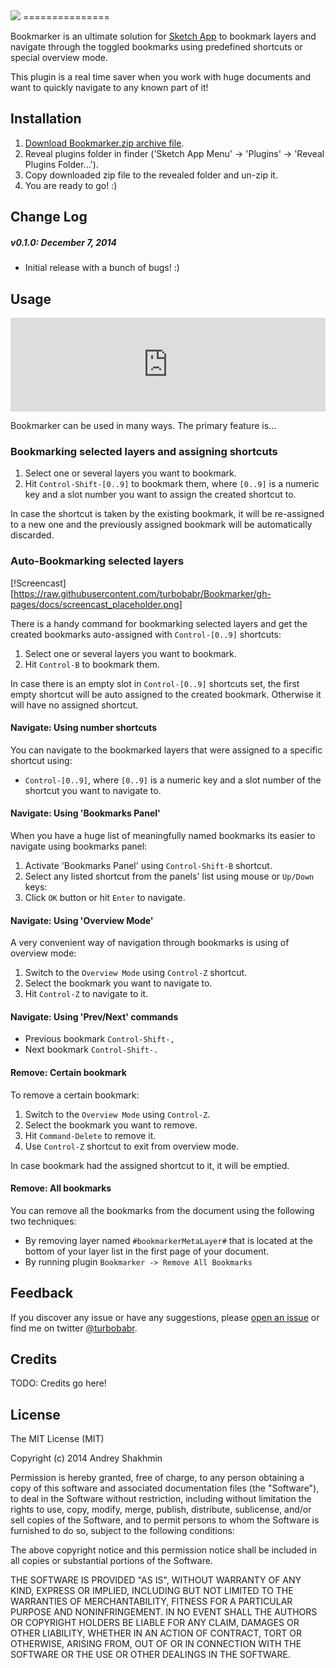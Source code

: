 <img src="https://raw.githubusercontent.com/turbobabr/Bookmarker/gh-pages/docs/bookmarker_github_hero.png">
===============

Bookmarker is an ultimate solution for [Sketch App](http://bohemiancoding.com/sketch/) to bookmark layers and navigate through the toggled bookmarks using predefined shortcuts or special overview mode.

This plugin is a real time saver when you work with huge documents and want to quickly navigate to any known part of it!

## Installation

1. [Download Bookmarker.zip archive file]().
2. Reveal plugins folder in finder ('Sketch App Menu' -> 'Plugins' -> 'Reveal Plugins Folder...').
3. Copy downloaded zip file to the revealed folder and un-zip it.
4. You are ready to go! :)

## Change Log

##### v0.1.0: December 7, 2014

- Initial release with a bunch of bugs! :)

## Usage

<iframe name='quickcast' src='http://quick.as/embed/mqegfqy2' scrolling='no' frameborder='0' width='100%' allowfullscreen></iframe><script src='http://quick.as/embed/script/1.63'></script>

Bookmarker can be used in many ways. The primary feature is...

### Bookmarking selected layers and assigning shortcuts

1. Select one or several layers you want to bookmark.
2. Hit `Control-Shift-[0..9]` to bookmark them, where `[0..9]` is a numeric key and a slot number you want to assign the created shortcut to.

In case the shortcut is taken by the existing bookmark, it will be re-assigned to a new one and the previously assigned bookmark will be automatically discarded.

### Auto-Bookmarking selected layers

[!Screencast][https://raw.githubusercontent.com/turbobabr/Bookmarker/gh-pages/docs/screencast_placeholder.png]

There is a handy command for bookmarking selected layers and get the created bookmarks auto-assigned with `Control-[0..9]` shortcuts:

1. Select one or several layers you want to bookmark.
2. Hit `Control-B` to bookmark them.

In case there is an empty slot in `Control-[0..9]` shortcuts set, the first empty shortcut will be auto assigned to the created bookmark. Otherwise it will have no assigned shortcut.

#### Navigate: Using number shortcuts

You can navigate to the bookmarked layers that were assigned to a specific shortcut using:
- `Control-[0..9]`, where `[0..9]` is a numeric key and a slot number of the shortcut you want to navigate to.

#### Navigate: Using 'Bookmarks Panel'

When you have a huge list of meaningfully named bookmarks its easier to navigate using bookmarks panel:

1. Activate 'Bookmarks Panel' using `Control-Shift-B` shortcut.
2. Select any listed shortcut from the panels' list using mouse or `Up/Down` keys:
3. Click `OK` button or hit `Enter` to navigate.

#### Navigate: Using 'Overview Mode'

A very convenient way of navigation through bookmarks is using of overview mode:

1. Switch to the `Overview Mode` using `Control-Z` shortcut.
2. Select the bookmark you want to navigate to.
3. Hit `Control-Z` to navigate to it.

#### Navigate: Using 'Prev/Next' commands

- Previous bookmark `Control-Shift-,`
- Next bookmark `Control-Shift-.`

#### Remove: Certain bookmark

To remove a certain bookmark:

1. Switch to the `Overview Mode` using `Control-Z`.
2. Select the bookmark you want to remove.
3. Hit `Command-Delete` to remove it.
4. Use `Control-Z` shortcut to exit from overview mode.

In case bookmark had the assigned shortcut to it, it will be emptied.

#### Remove: All bookmarks

You can remove all the bookmarks from the document using the following two techniques:
- By removing layer named `#bookmarkerMetaLayer#` that is located at the bottom of your layer list in the first page of your document.
- By running plugin `Bookmarker -> Remove All Bookmarks`

## Feedback

If you discover any issue or have any suggestions, please [open an issue](https://github.com/turbobabr/bookmarker/issues) or find me on twitter [@turbobabr](http://twitter.com/turbobabr).

## Credits

TODO: Credits go here!


## License

The MIT License (MIT)

Copyright (c) 2014 Andrey Shakhmin

Permission is hereby granted, free of charge, to any person obtaining a copy of this software and associated documentation files (the "Software"), to deal in the Software without restriction, including without limitation the rights to use, copy, modify, merge, publish, distribute, sublicense, and/or sell copies of the Software, and to permit persons to whom the Software is furnished to do so, subject to the following conditions:

The above copyright notice and this permission notice shall be included in all copies or substantial portions of the Software.

THE SOFTWARE IS PROVIDED "AS IS", WITHOUT WARRANTY OF ANY KIND, EXPRESS OR IMPLIED, INCLUDING BUT NOT LIMITED TO THE WARRANTIES OF MERCHANTABILITY, FITNESS FOR A PARTICULAR PURPOSE AND NONINFRINGEMENT. IN NO EVENT SHALL THE AUTHORS OR COPYRIGHT HOLDERS BE LIABLE FOR ANY CLAIM, DAMAGES OR OTHER LIABILITY, WHETHER IN AN ACTION OF CONTRACT, TORT OR OTHERWISE, ARISING FROM, OUT OF OR IN CONNECTION WITH THE SOFTWARE OR THE USE OR OTHER DEALINGS IN THE SOFTWARE.